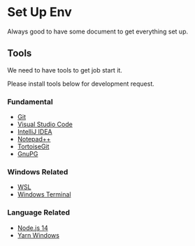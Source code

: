 # Set Up Env
Always good to have some document to get everything set up.

## Tools 
We need to have tools to get job start it.

Please install tools below for development request.

### Fundamental 
* [Git](https://git-scm.com/downloads)
* [Visual Studio Code](https://code.visualstudio.com/)
* [IntelliJ IDEA](https://www.jetbrains.com/idea/)
* [Notepad++](https://notepad-plus-plus.org/downloads/)
* [TortoiseGit](https://tortoisegit.org/download/)
* [GnuPG](https://www.gnupg.org/download/)

### Windows Related
* [WSL](https://docs.microsoft.com/en-us/windows/wsl/install-win10)
* [Windows Terminal](https://docs.microsoft.com/en-us/windows/terminal/get-started)

### Language Related
* [Node.js 14](https://nodejs.org/en/)
* [Yarn Windows](https://classic.yarnpkg.com/en/docs/install/#windows-stable)